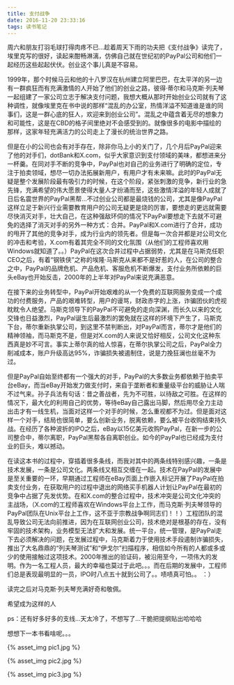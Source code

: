 ```yaml
---
title: 支付战争
date: 2016-11-20 23:33:16
tags: 读书笔记
---
```

周六和朋友打羽毛球打得肉疼不已...趁着周天下雨的功夫把《支付战争》读完了，埃里克写的很好，读起来酣畅淋漓，仿佛自己就在世纪初的PayPal公司和他们一起经历这些起起伏伏。创业这个事儿真是不容易。
   
1999年，那个时候马云和他的十八罗汉在杭州建立阿里巴巴，在太平洋的另一边有一群疯狂而有充满激情的人开始了他们的创业之路，彼得·蒂尔和马克斯·列夫琴一起组建了一家公司立志于解决支付问题，我想大概从那时开始创业公司就有了这种调性，就像埃里克在书中说的那样“混乱的办公室，热情洋溢不知道谁是谁的同事们，这是一群心底的狂人，欢迎来到创业公司”。混乱之中蕴含着无尽的想象力和可能性，这是在CBD的格子间里绝对不会感受到的。就像很多的电影中描绘的那样，这家年轻充满活力的公司走上了漫长的统治世界之路。
   
但是在小的公司也会有对手存在，除非你马上小的关门了，几个月后PayPal迎来了他的对手们，dotBank和X.com，似乎大家意识到支付领域的美味，都想进来分一杯羹。在同对手不断的竞争中，PayPal也对自己的业务进行了明确的定位，专注于拍卖领域，想尽一切办法拓展新用户，有用户才有未来嘛。此时的PayPal无疑是整个发展阶段最有吸引力的时候，在这个阶段，紧张刺激的竞争，新行业的急先锋，充满希望的伟大愿景使得大量人才纷涌而至，这些激情洋溢的年轻人成就了日后名震世界的PayPal黑帮...不过创业公司都是最烧钱的公司，尤其是像PayPal这样立足于新兴行业需要教育用户的公司无疑更是烧的厉害，要想走的更远就需要尽快消灭对手，壮大自己，在这种强敌环伺的情况下PayPal要想走下去就不可避免的选择了消灭对手的另外一种方式：合并。PayPal和X.com进行了合并，成功的甩开了其他的竞争对手，成为行业内的领先者。但是每一次合并都是对公司文化的冲击和考验，X.com有着其完全不同的文化氛围（从他们的工程师喜欢用Windows就知道了。。）PayPal在这次合并过程中占据弱势，尤其是在马斯克任职CEO之后，有着“钢铁侠”之称的埃隆·马斯克从来都不是好惹的人，在公司的整合之中，PayPal的品牌危机、产品危机、客服危机不断爆发，支付业务所依赖的巨头eBay也开始反击，2000年的上半年对PayPal来说充满恶意。
       
在接下来的业务转型中，PayPal开始艰难的从一个免费的互联网服务变成一个成功的付费服务，产品的艰难转型，用户的谩骂，财政赤字的上涨，诈骗团伙的虎视眈眈令人绝望。马斯克领导下的PayPal不可避免的走向深渊，而长久以来的文化交锋也日益激烈，PayPal诞生后最激烈的罢免就在这样的环境下产生了，马斯克下台，蒂尔重新执掌公司，到这里不禁判断出，对PayPal而言，蒂尔才是他们的精神领袖，而马斯克不是，但是对X.com的人来说又恰好相反，公司文化这种东西真是妙不可言。事实上蒂尔真的给人惊喜，在蒂尔执掌公司之后，PayPal全力削减成本，账户升级高达95%，诈骗损失被遏制住，说是力挽狂澜也丝毫不为过。
   
但是PayPal自始至终都有一个强大的对手，PayPal的大多数业务都依赖于拍卖平台eBay，而当eBay开始发力做支付时，来自于垄断者和重量级平台的威胁让人喘不过气来。孙子兵法有句话：昔之善战者，先为不可胜，以待敌之可胜。在这样的情况下，最大化的利用自己的优势，等待eBay自己露出马脚，然后用尽全力主动出击才有一线生机，当面对这样一个对手的时候，怎么重视都不为过。但是面对这样一个对手，结局也很简单，要么创新业务，脱离依赖，要么被平台收购结束持久战。在经历了各种波折的IPO之后，eBay以15亿美元收购PayPal，在新一步的公司整合中，蒂尔离职，PayPal黑帮各自离职创业。如今的PayPal也已经成为支付业的巨头，难以撼动。
   
在读这本书的过程中，穿插着很多条线，而我对其中的两条线特别感兴趣，一条是技术发展，一条是公司文化。两条线又相互交缠在一起。技术在PayPal的发展中是至关重要的一环，早期通过工程师在eBay页面上作嵌入标记开展了PayPal在拍卖支付业务，在获取用户的过程中退出的网络买手机器人计划让PayPal在最初的竞争中占据了先发优势。在和X.com的整合过程中，技术冲突是公司文化冲突的主战场，（X.com的工程师喜欢在Windows平台上工作，而马克斯·列夫琴领导的PayPal团队在Unix平台上工作，这不亚于宗教战争啊同志们！！）工程团队的混乱导致公司无法向前推进，因为在互联网创业公司，技术绝对是根基的存在，没有牢固的技术架构，业务模型无法扩大和发展。统一平台，统一管理，是PayPal走下去必须解决的问题，在发展过程中，马克斯着力于使用技术手段遏制诈骗损失，推出了大名鼎鼎的“列夫琴测试”和“伊戈尔”扫描程序，相信如今所有的人都或多或少的使用接触过这项技术。2000年推出的验证码，被沿用至今，一项伟大的发明。作为一名工程人员，最大的幸福也莫过于此吧。。。而在后期的发展中，工程师们总是表现最明显的一员，IPO时八点五十就到公司了。。啧啧真可怕。。 ：）
   
读完之后对马克斯·列夫琴充满好奇和敬佩。

希望成为这样的人

ps：还有好多好多的支线...天太冷了，不想写了...干脆把提纲贴出哈哈哈

想想下一本书看啥呢。。。

{% asset_img pic1.jpg %}

{% asset_img pic2.jpg %}

{% asset_img pic3.jpg %}
